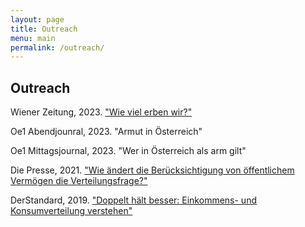```yaml
---
layout: page
title: Outreach
menu: main
permalink: /outreach/
---
```


## Outreach 
<p> </p>

Wiener Zeitung, 2023. ["Wie viel erben wir?"](https://www.wienerzeitung.at/a/oekonowie-erbschaftssteuer)

Oe1 Abendjounral, 2023. "Armut in Österreich" 

Oe1 Mittagsjournal, 2023. "Wer in Österreich als arm gilt"

Die Presse, 2021. ["Wie ändert die Berücksichtigung von öffentlichem Vermögen die Verteilungsfrage?"](https://www.diepresse.com/5990079/wie-aendert-die-beruecksichtigung-von-oeffentlichem-vermoegen-die-verteilungsfrage)

DerStandard, 2019. ["Doppelt hält besser: Einkommens- und Konsumverteilung verstehen"](https://www.derstandard.at/story/2000111491683/doppelt-haelt-besser-einkommens-und-konsumverteilung-verstehen)



